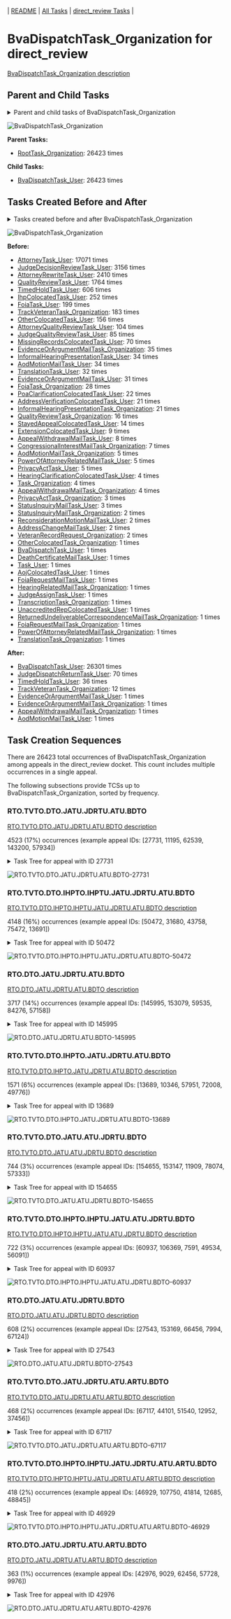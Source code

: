 <!-- DO NOT EDIT THIS FILE.  This file is autogenerated. -->
| [README](../README.md) | [All Tasks](../alltasks.md) | [direct_review Tasks](tasklist.md) |

# BvaDispatchTask_Organization for direct_review

[BvaDispatchTask_Organization description](../descr/BvaDispatchTask_Organization.md)

## Parent and Child Tasks

<details><summary markdown='span'>Parent and child tasks of BvaDispatchTask_Organization
</summary>

```
digraph G {
rankdir=LR;
node [shape=box]
"BvaDispatchTask_Organization" -> "BvaDispatchTask_User" [label=26423]
"RootTask_Organization" -> "BvaDispatchTask_Organization" [label=26423]
}
```
</details>

![BvaDispatchTask_Organization](dot/BvaDispatchTask_Organization-parentchild.dot.png)

**Parent Tasks:**

   * [RootTask_Organization](RootTask_Organization.md): 26423 times

**Child Tasks:**

   * [BvaDispatchTask_User](BvaDispatchTask_User.md): 26423 times

## Tasks Created Before and After

<details><summary markdown='span'>Tasks created before and after BvaDispatchTask_Organization</summary>

```
digraph G {
rankdir=LR;

"BvaDispatchTask_Organization" -> "BvaDispatchTask_User" [label=26301]
"BvaDispatchTask_Organization" -> "JudgeDispatchReturnTask_User" [label=70]
"BvaDispatchTask_Organization" -> "TimedHoldTask_User" [label=36]
"BvaDispatchTask_Organization" -> "TrackVeteranTask_Organization" [label=12]
"BvaDispatchTask_Organization" -> "EvidenceOrArgumentMailTask_User" [label=1]
"BvaDispatchTask_Organization" -> "EvidenceOrArgumentMailTask_Organization" [label=1]
"BvaDispatchTask_Organization" -> "AppealWithdrawalMailTask_Organization" [label=1]
"BvaDispatchTask_Organization" -> "AodMotionMailTask_User" [label=1]
"AttorneyTask_User" -> "BvaDispatchTask_Organization" [label=17071]
"JudgeDecisionReviewTask_User" -> "BvaDispatchTask_Organization" [label=3156]
"AttorneyRewriteTask_User" -> "BvaDispatchTask_Organization" [label=2410]
"QualityReviewTask_User" -> "BvaDispatchTask_Organization" [label=1764]
"TimedHoldTask_User" -> "BvaDispatchTask_Organization" [label=606]
"IhpColocatedTask_User" -> "BvaDispatchTask_Organization" [label=252]
"FoiaTask_User" -> "BvaDispatchTask_Organization" [label=199]
"TrackVeteranTask_Organization" -> "BvaDispatchTask_Organization" [label=183]
"OtherColocatedTask_User" -> "BvaDispatchTask_Organization" [label=156]
"AttorneyQualityReviewTask_User" -> "BvaDispatchTask_Organization" [label=104]
"JudgeQualityReviewTask_User" -> "BvaDispatchTask_Organization" [label=85]
"MissingRecordsColocatedTask_User" -> "BvaDispatchTask_Organization" [label=70]
"EvidenceOrArgumentMailTask_Organization" -> "BvaDispatchTask_Organization" [label=35]
"InformalHearingPresentationTask_User" -> "BvaDispatchTask_Organization" [label=34]
"AodMotionMailTask_User" -> "BvaDispatchTask_Organization" [label=34]
"TranslationTask_User" -> "BvaDispatchTask_Organization" [label=32]
"EvidenceOrArgumentMailTask_User" -> "BvaDispatchTask_Organization" [label=31]
"FoiaTask_Organization" -> "BvaDispatchTask_Organization" [label=28]
"PoaClarificationColocatedTask_User" -> "BvaDispatchTask_Organization" [label=22]
"InformalHearingPresentationTask_Organization" -> "BvaDispatchTask_Organization" [label=21]
"AddressVerificationColocatedTask_User" -> "BvaDispatchTask_Organization" [label=21]
"QualityReviewTask_Organization" -> "BvaDispatchTask_Organization" [label=16]
"StayedAppealColocatedTask_User" -> "BvaDispatchTask_Organization" [label=14]
"ExtensionColocatedTask_User" -> "BvaDispatchTask_Organization" [label=9]
"AppealWithdrawalMailTask_User" -> "BvaDispatchTask_Organization" [label=8]
"CongressionalInterestMailTask_Organization" -> "BvaDispatchTask_Organization" [label=7]
"PrivacyActTask_User" -> "BvaDispatchTask_Organization" [label=5]
"PowerOfAttorneyRelatedMailTask_User" -> "BvaDispatchTask_Organization" [label=5]
"AodMotionMailTask_Organization" -> "BvaDispatchTask_Organization" [label=5]
"Task_Organization" -> "BvaDispatchTask_Organization" [label=4]
"HearingClarificationColocatedTask_User" -> "BvaDispatchTask_Organization" [label=4]
"AppealWithdrawalMailTask_Organization" -> "BvaDispatchTask_Organization" [label=4]
"StatusInquiryMailTask_User" -> "BvaDispatchTask_Organization" [label=3]
"PrivacyActTask_Organization" -> "BvaDispatchTask_Organization" [label=3]
"VeteranRecordRequest_Organization" -> "BvaDispatchTask_Organization" [label=2]
"StatusInquiryMailTask_Organization" -> "BvaDispatchTask_Organization" [label=2]
"ReconsiderationMotionMailTask_User" -> "BvaDispatchTask_Organization" [label=2]
"AddressChangeMailTask_User" -> "BvaDispatchTask_Organization" [label=2]
"UnaccreditedRepColocatedTask_User" -> "BvaDispatchTask_Organization" [label=1]
"TranslationTask_Organization" -> "BvaDispatchTask_Organization" [label=1]
"TranscriptionTask_Organization" -> "BvaDispatchTask_Organization" [label=1]
"Task_User" -> "BvaDispatchTask_Organization" [label=1]
"ReturnedUndeliverableCorrespondenceMailTask_Organization" -> "BvaDispatchTask_Organization" [label=1]
"PowerOfAttorneyRelatedMailTask_Organization" -> "BvaDispatchTask_Organization" [label=1]
"OtherColocatedTask_Organization" -> "BvaDispatchTask_Organization" [label=1]
"JudgeAssignTask_User" -> "BvaDispatchTask_Organization" [label=1]
"HearingRelatedMailTask_Organization" -> "BvaDispatchTask_Organization" [label=1]
"FoiaRequestMailTask_User" -> "BvaDispatchTask_Organization" [label=1]
"FoiaRequestMailTask_Organization" -> "BvaDispatchTask_Organization" [label=1]
"DeathCertificateMailTask_User" -> "BvaDispatchTask_Organization" [label=1]
"BvaDispatchTask_User" -> "BvaDispatchTask_Organization" [label=1]
"AojColocatedTask_User" -> "BvaDispatchTask_Organization" [label=1]
}
```
</details>

![BvaDispatchTask_Organization](dot/BvaDispatchTask_Organization.dot.png)

**Before:**

   * [AttorneyTask_User](AttorneyTask_User.md): 17071 times
   * [JudgeDecisionReviewTask_User](JudgeDecisionReviewTask_User.md): 3156 times
   * [AttorneyRewriteTask_User](AttorneyRewriteTask_User.md): 2410 times
   * [QualityReviewTask_User](QualityReviewTask_User.md): 1764 times
   * [TimedHoldTask_User](TimedHoldTask_User.md): 606 times
   * [IhpColocatedTask_User](IhpColocatedTask_User.md): 252 times
   * [FoiaTask_User](FoiaTask_User.md): 199 times
   * [TrackVeteranTask_Organization](TrackVeteranTask_Organization.md): 183 times
   * [OtherColocatedTask_User](OtherColocatedTask_User.md): 156 times
   * [AttorneyQualityReviewTask_User](AttorneyQualityReviewTask_User.md): 104 times
   * [JudgeQualityReviewTask_User](JudgeQualityReviewTask_User.md): 85 times
   * [MissingRecordsColocatedTask_User](MissingRecordsColocatedTask_User.md): 70 times
   * [EvidenceOrArgumentMailTask_Organization](EvidenceOrArgumentMailTask_Organization.md): 35 times
   * [InformalHearingPresentationTask_User](InformalHearingPresentationTask_User.md): 34 times
   * [AodMotionMailTask_User](AodMotionMailTask_User.md): 34 times
   * [TranslationTask_User](TranslationTask_User.md): 32 times
   * [EvidenceOrArgumentMailTask_User](EvidenceOrArgumentMailTask_User.md): 31 times
   * [FoiaTask_Organization](FoiaTask_Organization.md): 28 times
   * [PoaClarificationColocatedTask_User](PoaClarificationColocatedTask_User.md): 22 times
   * [AddressVerificationColocatedTask_User](AddressVerificationColocatedTask_User.md): 21 times
   * [InformalHearingPresentationTask_Organization](InformalHearingPresentationTask_Organization.md): 21 times
   * [QualityReviewTask_Organization](QualityReviewTask_Organization.md): 16 times
   * [StayedAppealColocatedTask_User](StayedAppealColocatedTask_User.md): 14 times
   * [ExtensionColocatedTask_User](ExtensionColocatedTask_User.md): 9 times
   * [AppealWithdrawalMailTask_User](AppealWithdrawalMailTask_User.md): 8 times
   * [CongressionalInterestMailTask_Organization](CongressionalInterestMailTask_Organization.md): 7 times
   * [AodMotionMailTask_Organization](AodMotionMailTask_Organization.md): 5 times
   * [PowerOfAttorneyRelatedMailTask_User](PowerOfAttorneyRelatedMailTask_User.md): 5 times
   * [PrivacyActTask_User](PrivacyActTask_User.md): 5 times
   * [HearingClarificationColocatedTask_User](HearingClarificationColocatedTask_User.md): 4 times
   * [Task_Organization](Task_Organization.md): 4 times
   * [AppealWithdrawalMailTask_Organization](AppealWithdrawalMailTask_Organization.md): 4 times
   * [PrivacyActTask_Organization](PrivacyActTask_Organization.md): 3 times
   * [StatusInquiryMailTask_User](StatusInquiryMailTask_User.md): 3 times
   * [StatusInquiryMailTask_Organization](StatusInquiryMailTask_Organization.md): 2 times
   * [ReconsiderationMotionMailTask_User](ReconsiderationMotionMailTask_User.md): 2 times
   * [AddressChangeMailTask_User](AddressChangeMailTask_User.md): 2 times
   * [VeteranRecordRequest_Organization](VeteranRecordRequest_Organization.md): 2 times
   * [OtherColocatedTask_Organization](OtherColocatedTask_Organization.md): 1 times
   * [BvaDispatchTask_User](BvaDispatchTask_User.md): 1 times
   * [DeathCertificateMailTask_User](DeathCertificateMailTask_User.md): 1 times
   * [Task_User](Task_User.md): 1 times
   * [AojColocatedTask_User](AojColocatedTask_User.md): 1 times
   * [FoiaRequestMailTask_User](FoiaRequestMailTask_User.md): 1 times
   * [HearingRelatedMailTask_Organization](HearingRelatedMailTask_Organization.md): 1 times
   * [JudgeAssignTask_User](JudgeAssignTask_User.md): 1 times
   * [TranscriptionTask_Organization](TranscriptionTask_Organization.md): 1 times
   * [UnaccreditedRepColocatedTask_User](UnaccreditedRepColocatedTask_User.md): 1 times
   * [ReturnedUndeliverableCorrespondenceMailTask_Organization](ReturnedUndeliverableCorrespondenceMailTask_Organization.md): 1 times
   * [FoiaRequestMailTask_Organization](FoiaRequestMailTask_Organization.md): 1 times
   * [PowerOfAttorneyRelatedMailTask_Organization](PowerOfAttorneyRelatedMailTask_Organization.md): 1 times
   * [TranslationTask_Organization](TranslationTask_Organization.md): 1 times

**After:**

   * [BvaDispatchTask_User](BvaDispatchTask_User.md): 26301 times
   * [JudgeDispatchReturnTask_User](JudgeDispatchReturnTask_User.md): 70 times
   * [TimedHoldTask_User](TimedHoldTask_User.md): 36 times
   * [TrackVeteranTask_Organization](TrackVeteranTask_Organization.md): 12 times
   * [EvidenceOrArgumentMailTask_User](EvidenceOrArgumentMailTask_User.md): 1 times
   * [EvidenceOrArgumentMailTask_Organization](EvidenceOrArgumentMailTask_Organization.md): 1 times
   * [AppealWithdrawalMailTask_Organization](AppealWithdrawalMailTask_Organization.md): 1 times
   * [AodMotionMailTask_User](AodMotionMailTask_User.md): 1 times

## Task Creation Sequences

There are 26423 total occurrences of BvaDispatchTask_Organization among appeals in the direct_review docket.  This count includes multiple occurrences in a single appeal.

The following subsections provide TCSs up to BvaDispatchTask_Organization, sorted by frequency.

### RTO.TVTO.DTO.JATU.JDRTU.ATU.BDTO

[RTO.TVTO.DTO.JATU.JDRTU.ATU.BDTO description](../descr/RTO.TVTO.DTO.JATU.JDRTU.ATU.BDTO.md)

4523 (17%) occurrences (example appeal IDs: [27731, 11195, 62539, 143200, 57934])

<details><summary markdown='span'>Task Tree for appeal with ID 27731</summary>

```
@startuml
skinparam {
  ObjectBorderColor #555
  ObjectBorderThickness 0
  ObjectFontStyle bold
  ObjectFontSize 14
  ObjectAttributeFontColor #333
  ObjectAttributeFontSize 12
}
  object 0.RootTask #8dd3c7 {
Organization
}
  object 1.TrackVeteranTask #bebada {
Organization
}
  object 2.DistributionTask #ffffb3 {
Organization
}
  object 3.JudgeAssignTask #ccebc5 {
User
}
  object 4.JudgeDecisionReviewTask #d9d9d9 {
User
}
  object 5.AttorneyTask #bc80bd {
User
}
  object 6.BvaDispatchTask #b3de69 {
Organization  <back:white>    </back>
}
  object 7.BvaDispatchTask #b3de69 {
User
}
0.RootTask -- 1.TrackVeteranTask
0.RootTask -- 2.DistributionTask
0.RootTask -- 3.JudgeAssignTask
0.RootTask -- 4.JudgeDecisionReviewTask
4.JudgeDecisionReviewTask -- 5.AttorneyTask
0.RootTask -- 6.BvaDispatchTask
6.BvaDispatchTask -- 7.BvaDispatchTask
@enduml
```
</details>

![RTO.TVTO.DTO.JATU.JDRTU.ATU.BDTO-27731](uml/RTO.TVTO.DTO.JATU.JDRTU.ATU.BDTO-27731.png)

### RTO.TVTO.DTO.IHPTO.IHPTU.JATU.JDRTU.ATU.BDTO

[RTO.TVTO.DTO.IHPTO.IHPTU.JATU.JDRTU.ATU.BDTO description](../descr/RTO.TVTO.DTO.IHPTO.IHPTU.JATU.JDRTU.ATU.BDTO.md)

4148 (16%) occurrences (example appeal IDs: [50472, 31680, 43758, 75472, 13691])

<details><summary markdown='span'>Task Tree for appeal with ID 50472</summary>

```
@startuml
skinparam {
  ObjectBorderColor #555
  ObjectBorderThickness 0
  ObjectFontStyle bold
  ObjectFontSize 14
  ObjectAttributeFontColor #333
  ObjectAttributeFontSize 12
}
  object 0.RootTask #8dd3c7 {
Organization
}
  object 1.TrackVeteranTask #bebada {
Organization
}
  object 2.DistributionTask #ffffb3 {
Organization
}
  object 3.InformalHearingPresentationTask #fdb462 {
Organization
}
  object 4.InformalHearingPresentationTask #fdb462 {
User
}
  object 5.JudgeAssignTask #ccebc5 {
User
}
  object 6.JudgeDecisionReviewTask #d9d9d9 {
User
}
  object 7.AttorneyTask #bc80bd {
User
}
  object 8.BvaDispatchTask #b3de69 {
Organization  <back:white>    </back>
}
  object 9.BvaDispatchTask #b3de69 {
User
}
  object 10.JudgeDispatchReturnTask #ffffb3 {
User
}
0.RootTask -- 1.TrackVeteranTask
0.RootTask -- 2.DistributionTask
2.DistributionTask -- 3.InformalHearingPresentationTask
3.InformalHearingPresentationTask -- 4.InformalHearingPresentationTask
0.RootTask -- 5.JudgeAssignTask
0.RootTask -- 6.JudgeDecisionReviewTask
6.JudgeDecisionReviewTask -- 7.AttorneyTask
0.RootTask -- 8.BvaDispatchTask
8.BvaDispatchTask -- 9.BvaDispatchTask
9.BvaDispatchTask -- 10.JudgeDispatchReturnTask
@enduml
```
</details>

![RTO.TVTO.DTO.IHPTO.IHPTU.JATU.JDRTU.ATU.BDTO-50472](uml/RTO.TVTO.DTO.IHPTO.IHPTU.JATU.JDRTU.ATU.BDTO-50472.png)

### RTO.DTO.JATU.JDRTU.ATU.BDTO

[RTO.DTO.JATU.JDRTU.ATU.BDTO description](../descr/RTO.DTO.JATU.JDRTU.ATU.BDTO.md)

3717 (14%) occurrences (example appeal IDs: [145995, 153079, 59535, 84276, 57158])

<details><summary markdown='span'>Task Tree for appeal with ID 145995</summary>

```
@startuml
skinparam {
  ObjectBorderColor #555
  ObjectBorderThickness 0
  ObjectFontStyle bold
  ObjectFontSize 14
  ObjectAttributeFontColor #333
  ObjectAttributeFontSize 12
}
  object 0.RootTask #8dd3c7 {
Organization
}
  object 1.DistributionTask #ffffb3 {
Organization
}
  object 2.JudgeAssignTask #ccebc5 {
User
}
  object 3.JudgeDecisionReviewTask #d9d9d9 {
User
}
  object 4.AttorneyTask #bc80bd {
User
}
  object 5.BvaDispatchTask #b3de69 {
Organization  <back:white>    </back>
}
  object 6.BvaDispatchTask #b3de69 {
User
}
0.RootTask -- 1.DistributionTask
0.RootTask -- 2.JudgeAssignTask
0.RootTask -- 3.JudgeDecisionReviewTask
3.JudgeDecisionReviewTask -- 4.AttorneyTask
0.RootTask -- 5.BvaDispatchTask
5.BvaDispatchTask -- 6.BvaDispatchTask
@enduml
```
</details>

![RTO.DTO.JATU.JDRTU.ATU.BDTO-145995](uml/RTO.DTO.JATU.JDRTU.ATU.BDTO-145995.png)

### RTO.TVTO.DTO.IHPTO.JATU.JDRTU.ATU.BDTO

[RTO.TVTO.DTO.IHPTO.JATU.JDRTU.ATU.BDTO description](../descr/RTO.TVTO.DTO.IHPTO.JATU.JDRTU.ATU.BDTO.md)

1571 (6%) occurrences (example appeal IDs: [13689, 10346, 57951, 72008, 49776])

<details><summary markdown='span'>Task Tree for appeal with ID 13689</summary>

```
@startuml
skinparam {
  ObjectBorderColor #555
  ObjectBorderThickness 0
  ObjectFontStyle bold
  ObjectFontSize 14
  ObjectAttributeFontColor #333
  ObjectAttributeFontSize 12
}
  object 0.RootTask #8dd3c7 {
Organization
}
  object 1.TrackVeteranTask #bebada {
Organization
}
  object 2.DistributionTask #ffffb3 {
Organization
}
  object 3.InformalHearingPresentationTask #fdb462 {
Organization
}
  object 4.JudgeAssignTask #ccebc5 {
User
}
  object 5.JudgeDecisionReviewTask #d9d9d9 {
User
}
  object 6.AttorneyTask #bc80bd {
User
}
  object 7.BvaDispatchTask #b3de69 {
Organization  <back:white>    </back>
}
  object 8.BvaDispatchTask #b3de69 {
User
}
0.RootTask -- 1.TrackVeteranTask
0.RootTask -- 2.DistributionTask
2.DistributionTask -- 3.InformalHearingPresentationTask
0.RootTask -- 4.JudgeAssignTask
0.RootTask -- 5.JudgeDecisionReviewTask
5.JudgeDecisionReviewTask -- 6.AttorneyTask
0.RootTask -- 7.BvaDispatchTask
7.BvaDispatchTask -- 8.BvaDispatchTask
@enduml
```
</details>

![RTO.TVTO.DTO.IHPTO.JATU.JDRTU.ATU.BDTO-13689](uml/RTO.TVTO.DTO.IHPTO.JATU.JDRTU.ATU.BDTO-13689.png)

### RTO.TVTO.DTO.JATU.ATU.JDRTU.BDTO

[RTO.TVTO.DTO.JATU.ATU.JDRTU.BDTO description](../descr/RTO.TVTO.DTO.JATU.ATU.JDRTU.BDTO.md)

744 (3%) occurrences (example appeal IDs: [154655, 153147, 11909, 78074, 57333])

<details><summary markdown='span'>Task Tree for appeal with ID 154655</summary>

```
@startuml
skinparam {
  ObjectBorderColor #555
  ObjectBorderThickness 0
  ObjectFontStyle bold
  ObjectFontSize 14
  ObjectAttributeFontColor #333
  ObjectAttributeFontSize 12
}
  object 0.RootTask #8dd3c7 {
Organization
}
  object 1.TrackVeteranTask #bebada {
Organization
}
  object 2.DistributionTask #ffffb3 {
Organization
}
  object 3.JudgeAssignTask #ccebc5 {
User
}
  object 4.JudgeDecisionReviewTask #d9d9d9 {
User
}
  object 5.AttorneyTask #bc80bd {
User
}
  object 6.JudgeDecisionReviewTask #d9d9d9 {
User
}
  object 7.BvaDispatchTask #b3de69 {
Organization  <back:white>    </back>
}
  object 8.BvaDispatchTask #b3de69 {
User
}
  object 9.EvidenceOrArgumentMailTask #ffffb3 {
Organization
}
  object 10.EvidenceOrArgumentMailTask #ffffb3 {
Organization
}
  object 11.EvidenceOrArgumentMailTask #ffffb3 {
User
}
  object 12.EvidenceOrArgumentMailTask #ffffb3 {
User
}
0.RootTask -- 1.TrackVeteranTask
0.RootTask -- 2.DistributionTask
0.RootTask -- 3.JudgeAssignTask
0.RootTask -- 4.JudgeDecisionReviewTask
6.JudgeDecisionReviewTask -- 5.AttorneyTask
0.RootTask -- 6.JudgeDecisionReviewTask
0.RootTask -- 7.BvaDispatchTask
7.BvaDispatchTask -- 8.BvaDispatchTask
0.RootTask -- 9.EvidenceOrArgumentMailTask
9.EvidenceOrArgumentMailTask -- 10.EvidenceOrArgumentMailTask
10.EvidenceOrArgumentMailTask -- 11.EvidenceOrArgumentMailTask
10.EvidenceOrArgumentMailTask -- 12.EvidenceOrArgumentMailTask
@enduml
```
</details>

![RTO.TVTO.DTO.JATU.ATU.JDRTU.BDTO-154655](uml/RTO.TVTO.DTO.JATU.ATU.JDRTU.BDTO-154655.png)

### RTO.TVTO.DTO.IHPTO.IHPTU.JATU.ATU.JDRTU.BDTO

[RTO.TVTO.DTO.IHPTO.IHPTU.JATU.ATU.JDRTU.BDTO description](../descr/RTO.TVTO.DTO.IHPTO.IHPTU.JATU.ATU.JDRTU.BDTO.md)

722 (3%) occurrences (example appeal IDs: [60937, 106369, 7591, 49534, 56091])

<details><summary markdown='span'>Task Tree for appeal with ID 60937</summary>

```
@startuml
skinparam {
  ObjectBorderColor #555
  ObjectBorderThickness 0
  ObjectFontStyle bold
  ObjectFontSize 14
  ObjectAttributeFontColor #333
  ObjectAttributeFontSize 12
}
  object 0.RootTask #8dd3c7 {
Organization
}
  object 1.TrackVeteranTask #bebada {
Organization
}
  object 2.DistributionTask #ffffb3 {
Organization
}
  object 3.InformalHearingPresentationTask #fdb462 {
Organization
}
  object 4.InformalHearingPresentationTask #fdb462 {
User
}
  object 5.InformalHearingPresentationTask #fdb462 {
User
}
  object 6.JudgeAssignTask #ccebc5 {
User
}
  object 7.JudgeDecisionReviewTask #d9d9d9 {
User
}
  object 8.AttorneyTask #bc80bd {
User
}
  object 9.JudgeDecisionReviewTask #d9d9d9 {
User
}
  object 10.BvaDispatchTask #b3de69 {
Organization  <back:white>    </back>
}
  object 11.BvaDispatchTask #b3de69 {
User
}
  object 12.JudgeDispatchReturnTask #ffffb3 {
User
}
  object 13.JudgeDispatchReturnTask #ffffb3 {
User
}
0.RootTask -- 1.TrackVeteranTask
0.RootTask -- 2.DistributionTask
2.DistributionTask -- 3.InformalHearingPresentationTask
3.InformalHearingPresentationTask -- 4.InformalHearingPresentationTask
3.InformalHearingPresentationTask -- 5.InformalHearingPresentationTask
0.RootTask -- 6.JudgeAssignTask
0.RootTask -- 7.JudgeDecisionReviewTask
9.JudgeDecisionReviewTask -- 8.AttorneyTask
0.RootTask -- 9.JudgeDecisionReviewTask
0.RootTask -- 10.BvaDispatchTask
10.BvaDispatchTask -- 11.BvaDispatchTask
11.BvaDispatchTask -- 12.JudgeDispatchReturnTask
11.BvaDispatchTask -- 13.JudgeDispatchReturnTask
@enduml
```
</details>

![RTO.TVTO.DTO.IHPTO.IHPTU.JATU.ATU.JDRTU.BDTO-60937](uml/RTO.TVTO.DTO.IHPTO.IHPTU.JATU.ATU.JDRTU.BDTO-60937.png)

### RTO.DTO.JATU.ATU.JDRTU.BDTO

[RTO.DTO.JATU.ATU.JDRTU.BDTO description](../descr/RTO.DTO.JATU.ATU.JDRTU.BDTO.md)

608 (2%) occurrences (example appeal IDs: [27543, 153169, 66456, 7994, 67124])

<details><summary markdown='span'>Task Tree for appeal with ID 27543</summary>

```
@startuml
skinparam {
  ObjectBorderColor #555
  ObjectBorderThickness 0
  ObjectFontStyle bold
  ObjectFontSize 14
  ObjectAttributeFontColor #333
  ObjectAttributeFontSize 12
}
  object 0.RootTask #8dd3c7 {
Organization
}
  object 1.DistributionTask #ffffb3 {
Organization
}
  object 2.JudgeAssignTask #ccebc5 {
User
}
  object 3.JudgeDecisionReviewTask #d9d9d9 {
User
}
  object 4.AttorneyTask #bc80bd {
User
}
  object 5.JudgeDecisionReviewTask #d9d9d9 {
User
}
  object 6.BvaDispatchTask #b3de69 {
Organization  <back:white>    </back>
}
  object 7.BvaDispatchTask #b3de69 {
User
}
0.RootTask -- 1.DistributionTask
0.RootTask -- 2.JudgeAssignTask
0.RootTask -- 3.JudgeDecisionReviewTask
5.JudgeDecisionReviewTask -- 4.AttorneyTask
0.RootTask -- 5.JudgeDecisionReviewTask
0.RootTask -- 6.BvaDispatchTask
6.BvaDispatchTask -- 7.BvaDispatchTask
@enduml
```
</details>

![RTO.DTO.JATU.ATU.JDRTU.BDTO-27543](uml/RTO.DTO.JATU.ATU.JDRTU.BDTO-27543.png)

### RTO.TVTO.DTO.JATU.JDRTU.ATU.ARTU.BDTO

[RTO.TVTO.DTO.JATU.JDRTU.ATU.ARTU.BDTO description](../descr/RTO.TVTO.DTO.JATU.JDRTU.ATU.ARTU.BDTO.md)

468 (2%) occurrences (example appeal IDs: [67117, 44101, 51540, 12952, 37456])

<details><summary markdown='span'>Task Tree for appeal with ID 67117</summary>

```
@startuml
skinparam {
  ObjectBorderColor #555
  ObjectBorderThickness 0
  ObjectFontStyle bold
  ObjectFontSize 14
  ObjectAttributeFontColor #333
  ObjectAttributeFontSize 12
}
  object 0.RootTask #8dd3c7 {
Organization
}
  object 1.TrackVeteranTask #bebada {
Organization
}
  object 2.DistributionTask #ffffb3 {
Organization
}
  object 3.JudgeAssignTask #ccebc5 {
User
}
  object 4.JudgeDecisionReviewTask #d9d9d9 {
User
}
  object 5.AttorneyTask #bc80bd {
User
}
  object 6.AttorneyRewriteTask #b3de69 {
User
}
  object 7.BvaDispatchTask #b3de69 {
Organization  <back:white>    </back>
}
  object 8.BvaDispatchTask #b3de69 {
User
}
0.RootTask -- 1.TrackVeteranTask
0.RootTask -- 2.DistributionTask
0.RootTask -- 3.JudgeAssignTask
0.RootTask -- 4.JudgeDecisionReviewTask
4.JudgeDecisionReviewTask -- 5.AttorneyTask
4.JudgeDecisionReviewTask -- 6.AttorneyRewriteTask
0.RootTask -- 7.BvaDispatchTask
7.BvaDispatchTask -- 8.BvaDispatchTask
@enduml
```
</details>

![RTO.TVTO.DTO.JATU.JDRTU.ATU.ARTU.BDTO-67117](uml/RTO.TVTO.DTO.JATU.JDRTU.ATU.ARTU.BDTO-67117.png)

### RTO.TVTO.DTO.IHPTO.IHPTU.JATU.JDRTU.ATU.ARTU.BDTO

[RTO.TVTO.DTO.IHPTO.IHPTU.JATU.JDRTU.ATU.ARTU.BDTO description](../descr/RTO.TVTO.DTO.IHPTO.IHPTU.JATU.JDRTU.ATU.ARTU.BDTO.md)

418 (2%) occurrences (example appeal IDs: [46929, 107750, 41814, 12685, 48845])

<details><summary markdown='span'>Task Tree for appeal with ID 46929</summary>

```
@startuml
skinparam {
  ObjectBorderColor #555
  ObjectBorderThickness 0
  ObjectFontStyle bold
  ObjectFontSize 14
  ObjectAttributeFontColor #333
  ObjectAttributeFontSize 12
}
  object 0.RootTask #8dd3c7 {
Organization
}
  object 1.TrackVeteranTask #bebada {
Organization
}
  object 2.DistributionTask #ffffb3 {
Organization
}
  object 3.InformalHearingPresentationTask #fdb462 {
Organization
}
  object 4.InformalHearingPresentationTask #fdb462 {
User
}
  object 5.InformalHearingPresentationTask #fdb462 {
User
}
  object 6.JudgeAssignTask #ccebc5 {
User
}
  object 7.JudgeDecisionReviewTask #d9d9d9 {
User
}
  object 8.AttorneyTask #bc80bd {
User
}
  object 9.AttorneyRewriteTask #b3de69 {
User
}
  object 10.BvaDispatchTask #b3de69 {
Organization  <back:white>    </back>
}
  object 11.BvaDispatchTask #b3de69 {
User
}
  object 12.BvaDispatchTask #b3de69 {
User
}
0.RootTask -- 1.TrackVeteranTask
0.RootTask -- 2.DistributionTask
2.DistributionTask -- 3.InformalHearingPresentationTask
3.InformalHearingPresentationTask -- 4.InformalHearingPresentationTask
3.InformalHearingPresentationTask -- 5.InformalHearingPresentationTask
0.RootTask -- 6.JudgeAssignTask
0.RootTask -- 7.JudgeDecisionReviewTask
7.JudgeDecisionReviewTask -- 8.AttorneyTask
7.JudgeDecisionReviewTask -- 9.AttorneyRewriteTask
0.RootTask -- 10.BvaDispatchTask
10.BvaDispatchTask -- 11.BvaDispatchTask
10.BvaDispatchTask -- 12.BvaDispatchTask
@enduml
```
</details>

![RTO.TVTO.DTO.IHPTO.IHPTU.JATU.JDRTU.ATU.ARTU.BDTO-46929](uml/RTO.TVTO.DTO.IHPTO.IHPTU.JATU.JDRTU.ATU.ARTU.BDTO-46929.png)

### RTO.DTO.JATU.JDRTU.ATU.ARTU.BDTO

[RTO.DTO.JATU.JDRTU.ATU.ARTU.BDTO description](../descr/RTO.DTO.JATU.JDRTU.ATU.ARTU.BDTO.md)

363 (1%) occurrences (example appeal IDs: [42976, 9029, 62456, 57728, 9976])

<details><summary markdown='span'>Task Tree for appeal with ID 42976</summary>

```
@startuml
skinparam {
  ObjectBorderColor #555
  ObjectBorderThickness 0
  ObjectFontStyle bold
  ObjectFontSize 14
  ObjectAttributeFontColor #333
  ObjectAttributeFontSize 12
}
  object 0.RootTask #8dd3c7 {
Organization
}
  object 1.DistributionTask #ffffb3 {
Organization
}
  object 2.JudgeAssignTask #ccebc5 {
User
}
  object 3.JudgeDecisionReviewTask #d9d9d9 {
User
}
  object 4.AttorneyTask #bc80bd {
User
}
  object 5.AttorneyRewriteTask #b3de69 {
User
}
  object 6.BvaDispatchTask #b3de69 {
Organization  <back:white>    </back>
}
  object 7.BvaDispatchTask #b3de69 {
User
}
  object 8.ReconsiderationMotionMailTask #fdb462 {
Organization
}
  object 9.ReconsiderationMotionMailTask #fdb462 {
Organization
}
  object 10.ReconsiderationMotionMailTask #fdb462 {
User
}
0.RootTask -- 1.DistributionTask
0.RootTask -- 2.JudgeAssignTask
0.RootTask -- 3.JudgeDecisionReviewTask
3.JudgeDecisionReviewTask -- 4.AttorneyTask
3.JudgeDecisionReviewTask -- 5.AttorneyRewriteTask
0.RootTask -- 6.BvaDispatchTask
6.BvaDispatchTask -- 7.BvaDispatchTask
0.RootTask -- 8.ReconsiderationMotionMailTask
8.ReconsiderationMotionMailTask -- 9.ReconsiderationMotionMailTask
9.ReconsiderationMotionMailTask -- 10.ReconsiderationMotionMailTask
@enduml
```
</details>

![RTO.DTO.JATU.JDRTU.ATU.ARTU.BDTO-42976](uml/RTO.DTO.JATU.JDRTU.ATU.ARTU.BDTO-42976.png)

